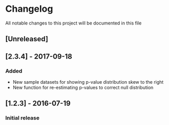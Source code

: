 # Changelog
All notable changes to this project will be documented in this file

## [Unreleased]

## [2.3.4] - 2017-09-18
### Added
- New sample datasets for showing p-value distribution skew to the right
- New function for re-estimating p-values to correct null distribution

## [1.2.3] - 2016-07-19
### Initial release
